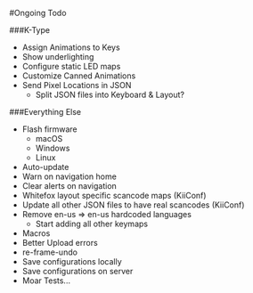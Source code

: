#Ongoing Todo

###K-Type
* Assign Animations to Keys
* Show underlighting
* Configure static LED maps
* Customize Canned Animations
* Send Pixel Locations in JSON
    * Split JSON files into Keyboard & Layout?

###Everything Else
* Flash firmware
    * macOS
    * Windows
    * Linux
* Auto-update
* Warn on navigation home
* Clear alerts on navigation
* Whitefox layout specific scancode maps (KiiConf)
* Update all other JSON files to have real scancodes (KiiConf)
* Remove en-us => en-us hardcoded languages
    * Start adding all other keymaps
* Macros
* Better Upload errors
* re-frame-undo
* Save configurations locally
* Save configurations on server
* Moar Tests...
